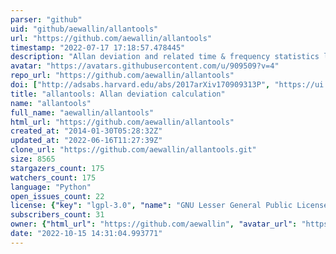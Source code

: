```yaml
---
parser: "github"
uid: "github/aewallin/allantools"
url: "https://github.com/aewallin/allantools"
timestamp: "2022-07-17 17:18:57.478445"
description: "Allan deviation and related time & frequency statistics library in Python"
avatar: "https://avatars.githubusercontent.com/u/909509?v=4"
repo_url: "https://github.com/aewallin/allantools"
doi: ["http://adsabs.harvard.edu/abs/2017arXiv170909313P", "https://ui.adsabs.harvard.edu/abs/2018ascl.soft04021W/abstract"]
title: "allantools: Allan deviation calculation"
name: "allantools"
full_name: "aewallin/allantools"
html_url: "https://github.com/aewallin/allantools"
created_at: "2014-01-30T05:28:32Z"
updated_at: "2022-06-16T11:27:39Z"
clone_url: "https://github.com/aewallin/allantools.git"
size: 8565
stargazers_count: 175
watchers_count: 175
language: "Python"
open_issues_count: 22
license: {"key": "lgpl-3.0", "name": "GNU Lesser General Public License v3.0", "spdx_id": "LGPL-3.0", "url": "https://api.github.com/licenses/lgpl-3.0", "node_id": "MDc6TGljZW5zZTEy"}
subscribers_count: 31
owner: {"html_url": "https://github.com/aewallin", "avatar_url": "https://avatars.githubusercontent.com/u/909509?v=4", "login": "aewallin", "type": "User"}
date: "2022-10-15 14:31:04.993771"
---
```

